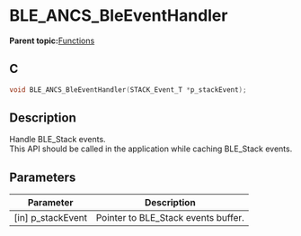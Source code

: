 # BLE\_ANCS\_BleEventHandler

**Parent topic:**[Functions](GUID-8C9E1D47-B753-4EBC-A021-73E42F908146.md)

## C

```c
void BLE_ANCS_BleEventHandler(STACK_Event_T *p_stackEvent);
```

## Description

Handle BLE\_Stack events.<br />This API should be called in the application while caching BLE\_Stack events.

## Parameters

|Parameter|Description|
|---------|-----------|
|\[in\] p\_stackEvent|Pointer to BLE\_Stack events buffer.|

